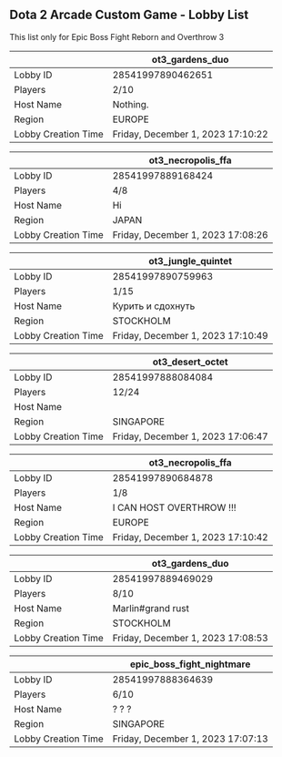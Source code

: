## Dota 2 Arcade Custom Game - Lobby List

This list only for Epic Boss Fight Reborn and Overthrow 3

|  | ot3_gardens_duo |
| ------ | ------ |
| Lobby ID | 28541997890462651 |
| Players | 2/10 |
| Host Name | Nothing. |
| Region | EUROPE |
| Lobby Creation Time | Friday, December 1, 2023 17:10:22 |


|  | ot3_necropolis_ffa |
| ------ | ------ |
| Lobby ID | 28541997889168424 |
| Players | 4/8 |
| Host Name | Hi |
| Region | JAPAN |
| Lobby Creation Time | Friday, December 1, 2023 17:08:26 |


|  | ot3_jungle_quintet |
| ------ | ------ |
| Lobby ID | 28541997890759963 |
| Players | 1/15 |
| Host Name | Курить и сдохнуть |
| Region | STOCKHOLM |
| Lobby Creation Time | Friday, December 1, 2023 17:10:49 |


|  | ot3_desert_octet |
| ------ | ------ |
| Lobby ID | 28541997888084084 |
| Players | 12/24 |
| Host Name | <blank> |
| Region | SINGAPORE |
| Lobby Creation Time | Friday, December 1, 2023 17:06:47 |


|  | ot3_necropolis_ffa |
| ------ | ------ |
| Lobby ID | 28541997890684878 |
| Players | 1/8 |
| Host Name | I CAN HOST OVERTHROW !!! |
| Region | EUROPE |
| Lobby Creation Time | Friday, December 1, 2023 17:10:42 |


|  | ot3_gardens_duo |
| ------ | ------ |
| Lobby ID | 28541997889469029 |
| Players | 8/10 |
| Host Name | Marlin#grand rust |
| Region | STOCKHOLM |
| Lobby Creation Time | Friday, December 1, 2023 17:08:53 |


|  | epic_boss_fight_nightmare |
| ------ | ------ |
| Lobby ID | 28541997888364639 |
| Players | 6/10 |
| Host Name | ? ? ? |
| Region | SINGAPORE |
| Lobby Creation Time | Friday, December 1, 2023 17:07:13 |


